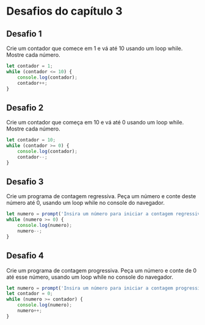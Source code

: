 # Desafios do capítulo 3

## Desafio 1
Crie um contador que comece em 1 e vá até 10 usando um loop while. Mostre cada número.

```Javascript
let contador = 1;
while (contador <= 10) {
    console.log(contador);
    contador++;
}
```
## Desafio 2
Crie um contador que começa em 10 e vá até 0 usando um loop while. Mostre cada número.

```Javascript
let contador = 10;
while (contador >= 0) {
    console.log(contador);
    contador--;
}
```
## Desafio 3
Crie um programa de contagem regressiva. Peça um número e conte deste número até 0, usando um loop while no console do navegador.

```Javascript
let numero = prompt('Insira um número para iniciar a contagem regressiva');
while (numero >= 0) {
    console.log(numero);
    numero--;
}
```
## Desafio 4
Crie um programa de contagem progressiva. Peça um número e conte de 0 até esse número, usando um loop while no console do navegador.

```Javascript
let numero = prompt('Insira um número para iniciar a contagem progressiva');
let contador = 0;
while (numero >= contador) {
    console.log(numero);
    numero++;
}
```